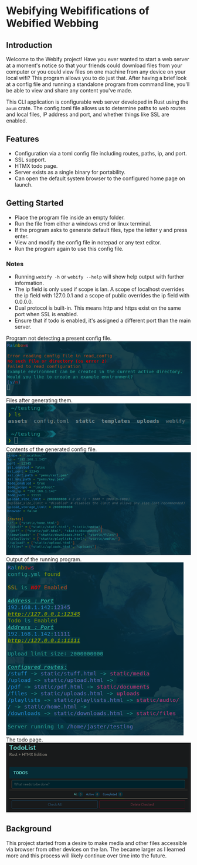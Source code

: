 # Webifying Webififications of Webified Webbing

## Introduction
Welcome to the Webify project!
Have you ever wanted to start a web server at a moment's notice so that your friends could download files from your computer or you could view files on one machine from any device on your local wifi?
This program allows you to do just that. After having a brief look at a config file and running a standalone program from command line, you'll be able to view and share any content you've made.

This CLI application is configurable web server developed in Rust using the `axum` crate.
The config.toml file allows us to determine paths to web routes and local files, IP address and port, and whether things like SSL are enabled.

## Features
- Configuration via a toml config file including routes, paths, ip, and port.
- SSL support.
- HTMX todo page.
- Server exists as a single binary for portability.
- Can open the default system browser to the configured home page on launch.

## Getting Started
- Place the program file inside an empty folder.
- Run the file from either a windows cmd or linux terminal.
- If the program asks to generate default files, type the letter y and press enter.
- View and modify the config file in notepad or any text editor.
- Run the program again to use this config file.

### Notes
- Running `webify -h` or `webify --help` will show help output with further information.
- The ip field is only used if scope is lan. A scope of localhost overrides the ip field with 127.0.0.1 and a scope of public overrides the ip field with 0.0.0.0.
- Dual protocol is built-in. This means http and https exist on the same port when SSL is enabled.
- Ensure that if todo is enabled, it's assigned a different port than the main server.

Program not detecting a present config file.
![screenshot](https://github.com/archification/webify/blob/main/images/noconfig.png)
Files after generating them.
![screenshot](https://github.com/archification/webify/blob/main/images/files.png)
Contents of the generated config file.
![screenshot](https://github.com/archification/webify/blob/main/images/config.png)
Output of the running program.
![screenshot](https://github.com/archification/webify/blob/main/images/running.png)
The todo page.
![screenshot](https://github.com/archification/webify/blob/main/images/todo.png)

## Background
This project started from a desire to make media and other files accessible via browser from other devices on the lan.
The became larger as I learned more and this process will likely continue over time into the future.
